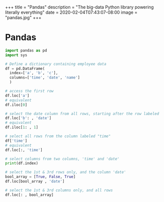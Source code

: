 +++
title = "Pandas"
description = "The big-data Python library powering literally everything"
date = 2020-02-04T07:43:07-08:00
image = "pandas.jpg"
+++

# Pandas

```py
import pandas as pd
import sys

# Define a dictionary containing employee data
df = pd.DataFrame(
  index=['a', 'b', 'c'],
  columns=['time', 'date', 'name']
  )

# access the first row
df.loc['a']
# equivalent
df.iloc[0]

# select the date column from all rows, starting after the row labeled 'b'
df.loc['b': , 'date']
# equivalent
df.iloc[1: , 1]

# select all rows from the column labeled "time"
df['time']
# equivalent
df.loc[:, 'time']

# select columns from two columns, 'time' and 'date'
print(df.index)

# select the 1st & 3rd rows only, and the column 'date'
bool_array = [True, False, True]
df.loc[bool_array , 'date']

# select the 1st & 3rd columns only, and all rows
df.loc[: , bool_array]
```
